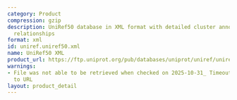 ```yaml
---
category: Product
compression: gzip
description: UniRef50 database in XML format with detailed cluster annotations and
  relationships
format: xml
id: uniref.uniref50.xml
name: UniRef50 XML
product_url: https://ftp.uniprot.org/pub/databases/uniprot/uniref/uniref50/uniref50.xml.gz
warnings:
- File was not able to be retrieved when checked on 2025-10-31_ Timeout connecting
  to URL
layout: product_detail
---
```


